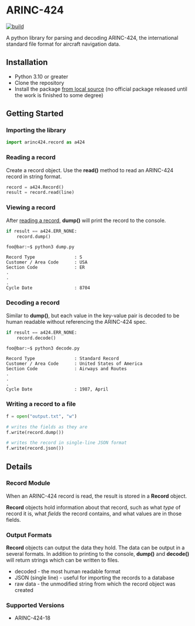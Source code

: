 # ARINC-424

[![build](https://github.com/jack-laverty/arinc424/actions/workflows/build.yml/badge.svg)](https://github.com/jack-laverty/arinc424/actions/workflows/build.yml)


A python library for parsing and decoding ARINC-424, the international standard file format for aircraft navigation data.

## Installation

* Python 3.10 or greater
* Clone the repository
* Install the package [from local source](https://packaging.python.org/en/latest/tutorials/installing-packages/#installing-from-a-local-src-tree) (no official package released until the work is finished to some degree)

## Getting Started

### Importing the library
```Python
import arinc424.record as a424
```

### Reading a record
Create a record object. Use the **read()** method to read an ARINC-424 record in string format.

```Python
record = a424.Record()
result = record.read(line)
```

### Viewing a record
After [reading a record](#reading-a-record), **dump()** will print the record to the console.

```Python
if result == a424.ERR_NONE:
    record.dump()
```

```console
foo@bar:~$ python3 dump.py

Record Type               : S
Customer / Area Code      : USA
Section Code              : ER
.
.
.
Cycle Date                : 8704
```

### Decoding a record
Similar to **dump()**, but each value in the key-value pair is decoded to be human readable without referencing the ARINC-424 spec.
```Python
if result == a424.ERR_NONE:
    record.decode()
```

```console
foo@bar:~$ python3 decode.py

Record Type               : Standard Record
Customer / Area Code      : United States of America
Section Code              : Airways and Routes
.
.
.
Cycle Date                : 1987, April
```

### Writing a record to a file

```Python
f = open("output.txt", "w")

# writes the fields as they are
f.write(record.dump())

# writes the record in single-line JSON format
f.write(record.json())
```

## Details

### Record Module
When an ARINC-424 record is read, the result is stored in a **Record** object.

**Record** objects hold information about that record, such as what *type* of record it is, what *fields* the record contains, and what values are in those fields.

### Output Formats

**Record** objects can output the data they hold. The data can be output in a several formats.
In addition to printing to the console, **dump()** and **decode()** will return strings which can
be written to files.

* decoded - the most human readable format
* JSON (single line) - useful for importing the records to a database
* raw data - the unmodified string from which the record object was created

### Supported Versions
* ARINC-424-18

